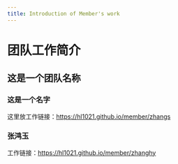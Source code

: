 ```yaml
---
title: Introduction of Member's work
---
```


# 团队工作简介

## 这是一个团队名称

### 这是一个名字

这里放工作链接：https://hl1021.github.io/member/zhangs

### 张鸿玉
工作链接：https://hl1021.github.io/member/zhanghy
